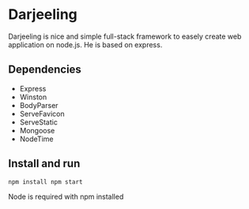 Darjeeling
==========

Darjeeling is nice and simple full-stack framework to easely create web application on node.js. He is based on express.

## Dependencies
- Express
- Winston
- BodyParser
- ServeFavicon
- ServeStatic
- Mongoose
- NodeTime

## Install and run

``
npm install
npm start
``

Node is required with npm installed

